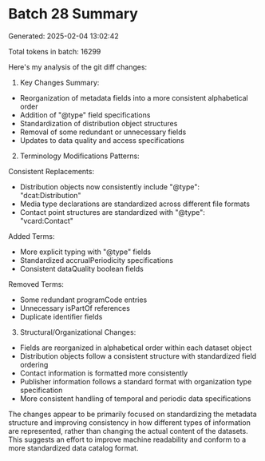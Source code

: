# Batch 28 Summary

Generated: 2025-02-04 13:02:42

Total tokens in batch: 16299

Here's my analysis of the git diff changes:

1. Key Changes Summary:
- Reorganization of metadata fields into a more consistent alphabetical order
- Addition of "@type" field specifications
- Standardization of distribution object structures
- Removal of some redundant or unnecessary fields
- Updates to data quality and access specifications

2. Terminology Modifications Patterns:

Consistent Replacements:
- Distribution objects now consistently include "@type": "dcat:Distribution"
- Media type declarations are standardized across different file formats
- Contact point structures are standardized with "@type": "vcard:Contact"

Added Terms:
- More explicit typing with "@type" fields
- Standardized accrualPeriodicity specifications
- Consistent dataQuality boolean fields

Removed Terms:
- Some redundant programCode entries
- Unnecessary isPartOf references
- Duplicate identifier fields

3. Structural/Organizational Changes:
- Fields are reorganized in alphabetical order within each dataset object
- Distribution objects follow a consistent structure with standardized field ordering
- Contact information is formatted more consistently
- Publisher information follows a standard format with organization type specification
- More consistent handling of temporal and periodic data specifications

The changes appear to be primarily focused on standardizing the metadata structure and improving consistency in how different types of information are represented, rather than changing the actual content of the datasets. This suggests an effort to improve machine readability and conform to a more standardized data catalog format.